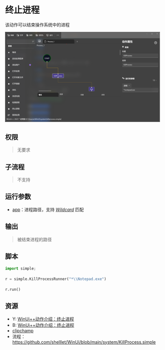 # 终止进程 
该动作可以结束操作系统中的进程

![KillProcess](./images/12.png ':size=90%')

## 权限
> 无要求

## 子流程

> 不支持

## 运行参数

* [app](./types/Path.md)：进程路径，支持 [*Wildcard*](./intro/workflow/wildcard.md) 匹配


## 输出

> 被结束进程的路径

## 脚本

```python
import simple;

r = simple.KillProcessRunner("*\\Notepad.exe")

r.run()
```

## 资源
* Y: [WinUi++动作介绍：终止进程](https://youtu.be/hlpfERxN5yQ)
* B: [WinUi++动作介绍：终止进程](https://www.bilibili.com/video/BV1LP411y7E1/)
* [clipchamp](https://clipchamp.com/watch/gs40Tr7G6Ot)
* 流程：https://github.com/shelllet/WinUi/blob/main/system/KillProcess.simple